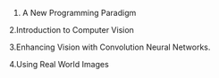1. A New Programming Paradigm

2.Introduction to Computer Vision

3.Enhancing Vision with Convolution Neural Networks.

4.Using Real World Images

